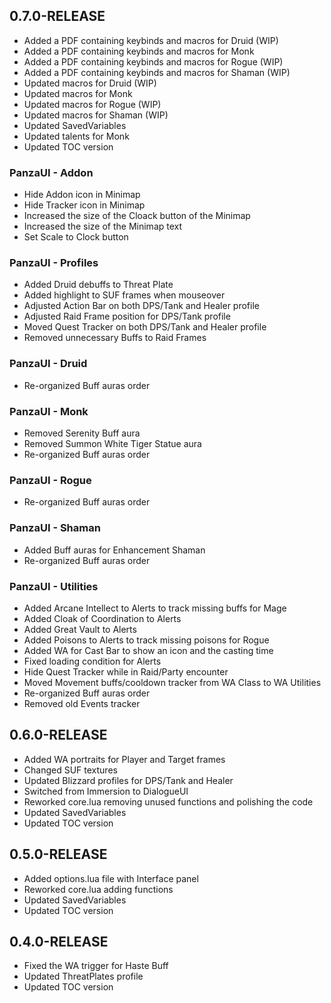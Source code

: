 ## 0.7.0-RELEASE

* Added a PDF containing keybinds and macros for Druid (WIP)
* Added a PDF containing keybinds and macros for Monk
* Added a PDF containing keybinds and macros for Rogue (WIP)
* Added a PDF containing keybinds and macros for Shaman (WIP)
* Updated macros for Druid (WIP)
* Updated macros for Monk
* Updated macros for Rogue (WIP)
* Updated macros for Shaman (WIP)
* Updated SavedVariables
* Updated talents for Monk
* Updated TOC version

### PanzaUI - Addon

* Hide Addon icon in Minimap
* Hide Tracker icon in Minimap
* Increased the size of the Cloack button of the Minimap
* Increased the size of the Minimap text
* Set Scale to Clock button

### PanzaUI - Profiles

* Added Druid debuffs to Threat Plate
* Added highlight to SUF frames when mouseover
* Adjusted Action Bar on both DPS/Tank and Healer profile
* Adjusted Raid Frame position for DPS/Tank profile
* Moved Quest Tracker on both DPS/Tank and Healer profile
* Removed unnecessary Buffs to Raid Frames

### PanzaUI - Druid

* Re-organized Buff auras order

### PanzaUI - Monk

* Removed Serenity Buff aura
* Removed Summon White Tiger Statue aura
* Re-organized Buff auras order

### PanzaUI - Rogue

* Re-organized Buff auras order

### PanzaUI - Shaman
* Added Buff auras for Enhancement Shaman
* Re-organized Buff auras order

### PanzaUI - Utilities

* Added Arcane Intellect to Alerts to track missing buffs for Mage
* Added Cloak of Coordination to Alerts
* Added Great Vault to Alerts
* Added Poisons to Alerts to track missing poisons for Rogue
* Added WA for Cast Bar to show an icon and the casting time
* Fixed loading condition for Alerts
* Hide Quest Tracker while in Raid/Party encounter
* Moved Movement buffs/cooldown tracker from WA Class to WA Utilities
* Re-organized Buff auras order
* Removed old Events tracker

## 0.6.0-RELEASE

* Added WA portraits for Player and Target frames
* Changed SUF textures
* Updated Blizzard profiles for DPS/Tank and Healer
* Switched from Immersion to DialogueUI
* Reworked core.lua removing unused functions and polishing the code
* Updated SavedVariables
* Updated TOC version

## 0.5.0-RELEASE

* Added options.lua file with Interface panel
* Reworked core.lua adding functions
* Updated SavedVariables
* Updated TOC version

## 0.4.0-RELEASE

* Fixed the WA trigger for Haste Buff
* Updated ThreatPlates profile
* Updated TOC version

